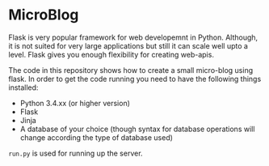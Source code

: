 # MicroBlog

Flask is very popular framework for web developemnt in Python. Although, it is not suited for very large applications but still it can scale well upto a level. Flask gives you enough flexibility for creating web-apis.

The code in this repository shows how to create a small micro-blog using flask. In order to get the code running you need to have the following things installed:
* Python 3.4.xx (or higher version)
* Flask
* Jinja
* A database of your choice (though syntax for database operations will change according the type of database used)

`run.py` is used for running up the server.  
